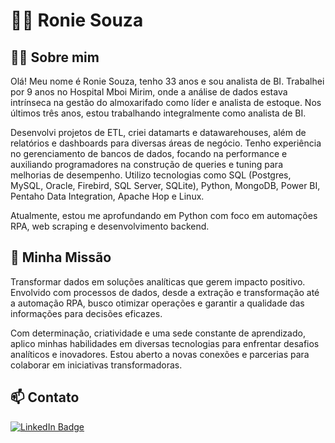 # 🧑‍💻 Ronie Souza

## 🙋‍♂️ Sobre mim
Olá! Meu nome é Ronie Souza, tenho 33 anos e sou analista de BI. Trabalhei por 9 anos no Hospital Mboi Mirim, onde a análise de dados estava intrínseca na gestão do almoxarifado como líder e analista de estoque. Nos últimos três anos, estou trabalhando integralmente como analista de BI.

Desenvolvi projetos de ETL, criei datamarts e datawarehouses, além de relatórios e dashboards para diversas áreas de negócio. Tenho experiência no gerenciamento de bancos de dados, focando na performance e auxiliando programadores na construção de queries e tuning para melhorias de desempenho. Utilizo tecnologias como SQL (Postgres, MySQL, Oracle, Firebird, SQL Server, SQLite), Python, MongoDB, Power BI, Pentaho Data Integration, Apache Hop e Linux.

Atualmente, estou me aprofundando em Python com foco em automações RPA, web scraping e desenvolvimento backend.

## 🎯 Minha Missão
Transformar dados em soluções analíticas que gerem impacto positivo. Envolvido com processos de dados, desde a extração e transformação até a automação RPA, busco otimizar operações e garantir a qualidade das informações para decisões eficazes.

Com determinação, criatividade e uma sede constante de aprendizado, aplico minhas habilidades em diversas tecnologias para enfrentar desafios analíticos e inovadores. Estou aberto a novas conexões e parcerias para colaborar em iniciativas transformadoras.

## 📫 Contato
[![LinkedIn Badge](https://img.shields.io/badge/LinkedIn-ronie--souza-blue?style=flat&logo=linkedin)](https://www.linkedin.com/in/ronie-souza)
